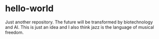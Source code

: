 # hello-world
Just another repository.
The future will be transformed by biotechnology and AI. This is just an idea and I also think jazz is the language of musical freedom.
